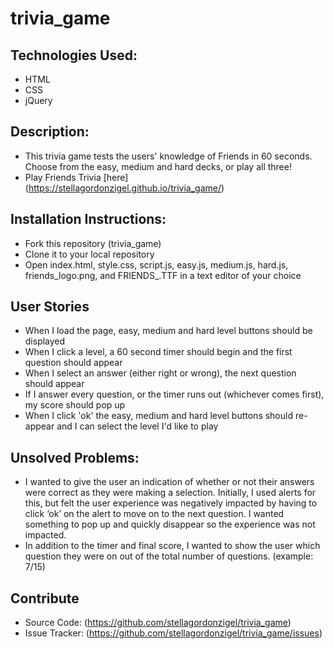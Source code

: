 # trivia_game

## Technologies Used:
* HTML
* CSS
* jQuery

## Description:
* This trivia game tests the users' knowledge of Friends in 60 seconds. Choose from the easy, medium and hard decks, or play all three!
* Play Friends Trivia [here] (https://stellagordonzigel.github.io/trivia_game/)


## Installation Instructions:
* Fork this repository (trivia_game)
* Clone it to your local repository
* Open index.html, style.css, script.js, easy.js, medium.js, hard.js, friends_logo.png, and FRIENDS_.TTF in a text editor of your choice

## User Stories
* When I load the page, easy, medium and hard level buttons should be displayed
* When I click a level, a 60 second timer should begin and the first question should appear
* When I select an answer (either right or wrong), the next question should appear
* If I answer every question, or the timer runs out (whichever comes first), my score should pop up
* When I click 'ok' the easy, medium and hard level buttons should re-appear and I can select the level I'd like to play

## Unsolved Problems:
* I wanted to give the user an indication of whether or not their answers were correct as they were making a selection. Initially, I used alerts for this, but felt the user experience was negatively impacted by having to click ‘ok’ on the alert to move on to the next question. I wanted something to pop up and quickly disappear so the experience was not impacted.
* In addition to the timer and final score, I wanted to show the user which question they were on out of the total number of questions. (example: 7/15)

## Contribute
* Source Code: (https://github.com/stellagordonzigel/trivia_game)
* Issue Tracker: (https://github.com/stellagordonzigel/trivia_game/issues)
